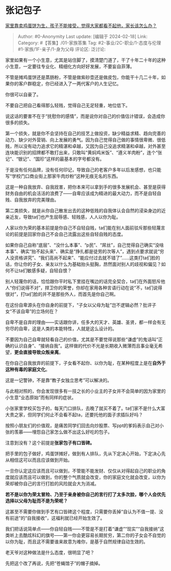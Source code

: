 # 张记包子
[家里靠卖鸡蛋饼为生，孩子不能接受，觉得大家都看不起他，家长该怎么办？](https://www.zhihu.com/question/386784209/answer/3393839141)

> Author: #0-Anonymity
> Last update: [编辑于 2024-02-18]
> Link:
> Category: #【答集】/01-家族答集 
> Tag: #2-事业/2C-职业/1-态度与伦理 #1-家族/1F-亲子/1-身为父母 
> 评论区:
> 泛讨论:

家里如果有一个小生意，尤其是站住脚了，摸清楚门道了，干了十年二十年的这种小生意，一定要往专业化、精细化方向好好发展，不要妄自菲薄。

不管是摊鸡蛋饼还是蒸肠粉，不管是做紫砂壶还是做皮包，你能干十几二十年，如果你的客户群稳定，你已经进入了一两代客户的人生记忆。

你很可以自豪了。

不要自己把自己看得那么轻贱，觉得自己无足轻重，地位低下。

说这话的要害不在于“抚慰你的感情”，而是说你对自己的价值估计错误，会造成你很多的损失。

第一个损失，就是你不会坚持在自己的技艺上做投资，缺少精益求精、趋向完善的动力、缺少对外营销、向上发展的勇气。因为自己觉得自己做的事情很卑微、很低贱，所以没有动力追求它的精湛和卓越，又因为自己没追求精湛和卓越，对外甚至连块能识别的招牌都不敢打出来，只敢叫“黄焖鸡米饭”、“遵义羊肉粉”，连个“张记”、“银记”、“国珍”这样的最基本的字号都没有。

于是没有任何品牌，没有任何印记，导致自己的老客户多年以后发感想，也只能写“学校门口商业街上那家牛肉炒粉”这种无痕无名的东西。

这是一种自我放弃、自我戕害，把你本来可以拿到手的很多发展机会、甚至是获得财务自由的机会活活的浪费了——自卑应该成为精进的最大动力，而不是自轻自贱、自我放弃的完美理由。

第二类损失，就是从你自己散发出去的这种低贱的自我体认会自然的浸染身边的近亲近友，导致ta们也产生屈辱感、轻贱感，人人以你为耻。

人家以你为荣的基本前提是你自己不自轻自贱，ta们能在别人面前驳斥那些轻蔑言论的前提是回家你自己不会自己流露出这些自轻自贱的态度。

如果你自己自称“底层”、“没什么本事”、“p民”、“屌丝”，自己觉得自己确实“没啥本事”、确实“抬不起头来”、确实是“挣扎都是徒劳的次等人”，遇到点要求就说“穷人没资格讲究”、“我们高尚不起来”、“能应付过去就不错了”……这类打ta们脸的话，你让你的子女、亲友以什么为基础抬头挺胸，昂然面对别人的歧视和偏见？如何不让ta们敏感多疑，自轻自恨？

别人轻蔑你的话，恰恰跟你平时私下里挂在嘴边的话完全契合，ta们在外面怒斥他人“你们说得不对”，捍卫你的荣誉，你却在家用各种言语行动在说“不，ta们说得很对”，打ta们脸的并不是那些外人，而首先是你自己啊。

在这份自卑源头在你自身的前提下，“子女以父母为耻”岂不逻辑必然？批评子女“不该自卑”的立场何在？

自卑不是自弃的理由——实话跟你讲，任多大的天才、英雄、圣贤，都一样会有无穷尽的自卑，这是人类的本能特性，人就是这么设计的。

不要因为自己自卑就轻看自己的价值，尤其是不要觉得说那些“谦虚”的鬼话叫“正确的认识自身”、“接纳自我”。这样做的代价不光是长期收入微薄而且事业毫无希望，**更会直接导致众叛亲离**。

在你自己自我放弃的前提下，子女看不起你、以你为耻，在某种程度上是在**自外于这种有毒的家庭文化**。

这是一记警钟，不是靠“教子女独立思考”可以解决的。

与此相对照的，你会发现很多有一技之长的小业主的子女并不会简单的因为家里的小生意“业态原始”而有同样的症状。

小张家里学校买包子的，每天门口排队，去晚了就买不着了。ta们家不是什么大富大贵之家，但同学们何止不会看不起ta，还要托他的面子求插队好吗？

按照小朋友们的价值观，是痛苦同学们回去向炒股票、写ppt的爹妈表示自己对小张的羡慕——埋怨自己家怎么做不出这么好吃的包子。

注意到没有？这个前提是**张家包子有口皆碑。**

把手里的包子做好，鸡蛋饼摊好，做到有人排队，先从下定决心开始，下定决心先从相信这可以而且应该做到开始。

一旦你认定这应该而且可以做到，不管能不能发财、仅仅从对得起自己的职业的角度就应该而且可以做到，你的整个气质就会改变，你的家庭文化就会改变，以你为荣却被你自己的言行打脸的风险就会大为消减。

**若不是以你为荣太冒险、乃至于亲身被你自己的言行打了太多次脸，哪个人会优先选择以父母为耻而不是为荣呢？**

这甚至不需要你做到手艺有口皆碑这个程度，只需要你丢掉“自认为不值一提、没有前途”的“自我接收”，这福利就已经开始生效了。

我们把话说简单点——你自轻自贱——不管是不是打着“谦虚”“现实”“自我接纳”这类听上去酷炫科幻的旗号——第一你会更容易长期贫穷，第二你的子女会不自觉的以你为耻，而且这不需要谁来故意为难你，是基于自然规律自动生效的。

老天爷对这种做法是什么态度，很明显了吧？

先把这个改了再说，先把“苍蝇馆子”的帽子摘掉。